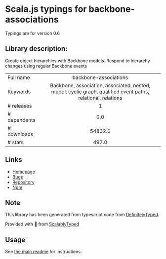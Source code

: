 
# Scala.js typings for backbone-associations

Typings are for version 0.6

## Library description:
Create object hierarchies with Backbone models. Respond to hierarchy changes using regular Backbone events

|                    |                 |
| ------------------ | :-------------: |
| Full name          | backbone-associations |
| Keywords           | Backbone, association, associated, nested, model, cyclic graph, qualified event paths, relational, relations |
| # releases         | 1 |
| # dependents       | 0.0 |
| # downloads        | 54832.0 |
| # stars            | 497.0 |

## Links
- [Homepage](http://dhruvaray.github.io/backbone-associations/)
- [Bugs](https://github.com/dhruvaray/backbone-associations/issues)
- [Repository](https://github.com/dhruvaray/backbone-associations)
- [Npm](https://www.npmjs.com/package/backbone-associations)
    


## Note
This library has been generated from typescript code from [DefinitelyTyped](https://definitelytyped.org).

Provided with :purple_heart: from [ScalablyTyped](https://github.com/oyvindberg/ScalablyTyped)

## Usage
See [the main readme](../../readme.md) for instructions.



